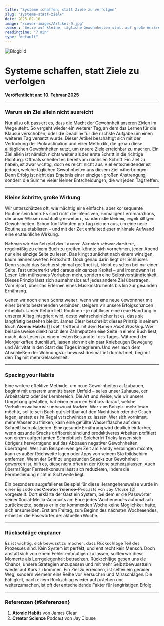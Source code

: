 ```yaml
---
title: "Systeme schaffen, statt Ziele zu verfolgen"
slug: "systeme-statt-ziele"
date: 2025-02-10
image: "/cover-images/Artikel-9.jpg"
teaser: "Setze auf kleine, tägliche Gewohnheiten statt auf große Anstrengungen. In diesem Artikel erfährst du, wie du deine Ziele durch konsequente Routinen erreichst – und Rückschläge als Teil des Prozesses nutzt."
readingtime: "7 min"
type: "default"
---
```


![Blogbild](/cover-images/Artikel-9.jpg)

# Systeme schaffen, statt Ziele zu verfolgen

**Veröffentlicht am: 10. Februar 2025**

---

### Warum ein Ziel allein nicht ausreicht

Nur allzu oft passiert es, dass die Macht der Gewohnheit unseren Zielen im Wege steht. So vergeht wieder ein weiterer Tag, an dem das Lernen für die Klausur verschoben, oder die Deadline für die nächste Aufgabe um einen weiteren Tag versetzt wurde. Dieser Artikel beschäftigt sich mit der Verlockung der Prokrastination und einer Methodik, die genau diese alltäglichen Gewohnheiten nutzt, um unsere Ziele erreichbar zu machen. Ein Ziel allein ist nämlich nichts weiter als der erste Schritt in die richtige Richtung. Oftmals scheitert es bereits am nächsten Schritt. Ein Ziel zu haben, ist zwar wichtig, doch es reicht nicht aus. Viel entscheidender ist jedoch, welche täglichen Gewohnheiten uns diesem Ziel näherbringen. Denn Erfolg ist nicht das Ergebnis einer einzigen großen Anstrengung, sondern die Summe vieler kleiner Entscheidungen, die wir jeden Tag treffen.

---

### Kleine Schritte, große Wirkung

Wir unterschätzen oft, wie mächtig eine einfache, aber konsequente Routine sein kann. Es sind nicht die intensiven, einmaligen Lernmarathons, die unser Wissen nachhaltig erweitern, sondern die kleinen, regelmäßigen Gewohnheiten. Schon fünf Minuten pro Tag reichen aus, um eine neue Routine zu etablieren – und mit der Zeit entfaltet dieser minimale Aufwand eine erstaunliche Wirkung.

Nehmen wir das Beispiel des Lesens: Wer sich schwer damit tut, regelmäßig zu einem Buch zu greifen, könnte sich vornehmen, jeden Abend nur eine einzige Seite zu lesen. Das klingt zunächst nach einem winzigen, kaum nennenswerten Fortschritt. Doch genau darin liegt der Schlüssel. Denn sobald das Buch erst einmal geöffnet ist, bleibt es selten bei nur einer Seite. Fast unbemerkt wird daraus ein ganzes Kapitel – und irgendwann ist Lesen kein mühsames Vorhaben mehr, sondern eine Selbstverständlichkeit. Dieses Prinzip lässt sich ausnahmslos auf jedes andere Ziel übertragen. Vom Sport, über das Erlernen eines Musikinstruments bis hin zur gesunden Ernährung.

Gehen wir noch einen Schritt weiter: Wenn wir eine neue Gewohnheit mit einer bereits bestehenden verbinden, steigern wir unsere Erfolgschancen erheblich. Unser Gehirn liebt Routinen – je nahtloser eine neue Handlung in unseren Alltag integriert wird, desto wahrscheinlicher ist es, dass sie langfristig bestehen bleibt. James Clear beschreibt dieses Prinzip in seinem Buch **Atomic Habits** [[1]](#Referenzen) sehr treffend mit dem Namen *Habit Stacking*. Wer beispielsweise direkt nach dem Zähneputzen eine Seite in einem Buch liest, macht das Lesen zu einem festen Bestandteil des Tages. Während der Morgenkaffee durchläuft, lassen sich mit ein paar Kniebeugen Bewegung und Aktivität in den Start des Tages integrieren. Und wer nach dem Abschließen der Wohnungstür bewusst dreimal tief durchatmet, beginnt den Tag mit mehr Gelassenheit.

---

### Spacing your Habits

Eine weitere effektive Methode, um neue Gewohnheiten aufzubauen, beginnt mit unserem unmittelbaren Umfeld – sei es unser Zuhause, der Arbeitsplatz oder der Lernbereich. Die Art und Weise, wie wir unsere Umgebung gestalten, hat einen enormen Einfluss darauf, welche Verhaltensweisen wir unbewusst fördern. Wer zum Beispiel mehr lesen möchte, sollte sein Buch gut sichtbar auf den Nachttisch oder die Couch legen, anstatt es im Regal verschwinden zu lassen. Wer sich vornimmt, mehr Wasser zu trinken, kann eine gefüllte Wasserflasche auf dem Schreibtisch platzieren. Eine gesunde Ernährung wird deutlich einfacher, wenn gesunde Snacks griffbereit sind und produktiveres Arbeiten profitiert von einem aufgeräumten Schreibtisch. Solcherlei Tricks lassen sich übrigens hervorragend auf das Abbauen negativer Gewohnheiten übertragen. Wer zum Beispiel weniger Zeit am Handy verbringen möchte, kann es außer Reichweite legen oder Apps von seinem Startbildschirm entfernen. Wenn der Griff zu ungesunden Snacks zur Gewohnheit geworden ist, hilft es, diese nicht offen in der Küche stehenzulassen. Auch übermäßiger Fernsehkonsum lässt sich reduzieren, indem die Fernbedienung nicht in Sichtweite liegt.

Ein besonders ausgefallenes Beispiel für diese Herangehensweise wurde in einer Episode des **Creator Science**-Podcasts von Jay Clouse [[2]](#Referenzen) vorgestellt. Dort erklärte der Gast ein System, bei dem er die Passwörter seiner Social-Media-Accounts am Ende jedes Wochenendes automatisch zurücksetzte, sodass er in der kommenden Woche keine Möglichkeit hatte, sich anzumelden. Erst am Freitag, zum Beginn des nächsten Wochenendes, erhielt er die Passwörter der aktuellen Woche.

---

### Rückschläge einplanen

Es ist wichtig, sich bewusst zu machen, dass Rückschläge Teil des Prozesses sind. Kein System ist perfekt, und erst recht kein Mensch. Doch anstatt sich von einem Fehler entmutigen zu lassen, sollten wir diese Momente als Lerngelegenheit betrachten. Rückschläge geben uns die Chance, unsere Strategien anzupassen und mit mehr Selbstbewusstsein wieder auf Kurs zu kommen. Ein Ziel zu erreichen, ist selten ein gerader Weg, sondern vielmehr eine Reihe von Versuchen und Missschlägen. Die Fähigkeit, nach einem Rückschlag wieder aufzustehen und weiterzumachen, ist oft der entscheidende Faktor für langfristigen Erfolg.

---

### Referenzen {#Referenzen}

1. **Atomic Habits** von James Clear
2. **Creator Science** Podcast von Jay Clouse
